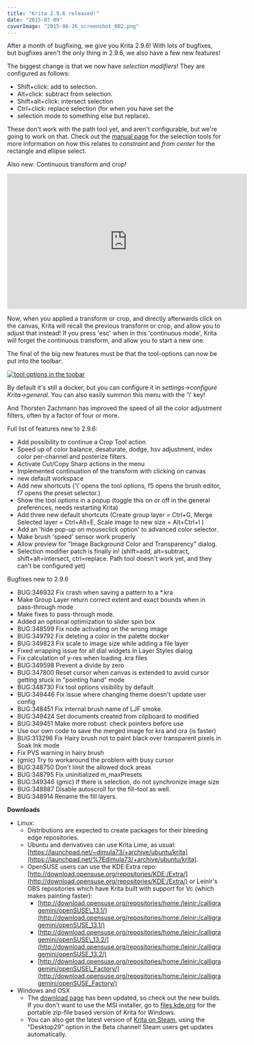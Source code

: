 ```yaml
---
title: "Krita 2.9.6 released!"
date: "2015-07-09"
coverImage: "2015-06-26_screenshot_002.png"
---
```


After a month of bugfixing, we give you Krita 2.9.6! With lots of bugfixes, but bugfixes aren't the only thing in 2.9.6, we also have a few new features!

The biggest change is that we now have _selection modifiers_! They are configured as follows:

- Shift+click: add to selection.
- Alt+click: subtract from selection.
- Shift+alt+click: intersect selection
- Ctrl+click: replace selection (for when you have set the
- selection mode to something else but replace).

These don't work with the path tool yet, and aren't configurable, but we're going to work on that. Check out the [manual page](https://userbase.kde.org/Krita/Manual/Tools/RectangleSelect) for the selection tools for more information on how this relates to _constraint_ and _from center_ for the rectangle and ellipse select.

Also new: Continuous transform and crop!

<iframe src="https://www.youtube.com/embed/QTIO-Nk3CuA" width="560" height="315" frameborder="0" allowfullscreen="allowfullscreen"></iframe>

Now, when you applied a transform or crop, and directly afterwards click on the canvas, Krita will recall the previous transform or crop, and allow you to adjust that instead! If you press 'esc' when in this 'continuous mode', Krita will forget the continuous transform, and allow you to start a new one.

The final of the big new features must be that the tool-options can now be put into the toolbar:

[![tool options in the toobar](../images/2015-06-26_screenshot_002.png)](https://krita.org/wp-content/uploads/2015/07/2015-06-26_screenshot_002.png)

By default it's still a docker, but you can configure it in _settings->configure Krita->general_. You can also easily summon this menu with the '\\' key!

And Thorsten Zachmann has improved the speed of all the color adjustment filters, often by a factor of four or more.

Full list of features new to 2.9.6:

- Add possibility to continue a Crop Tool action
- Speed up of color balance, desaturate, dodge, hsv adjustment, index color per-channel and posterize filters.
- Activate Cut/Copy Sharp actions in the menu
- Implemented continuation of the transform with clicking on canvas
- new default workspace
- Add new shortcuts ('\\' opens the tool options, f5 opens the brush editor, f7 opens the preset selector.)
- Show the tool options in a popup (toggle this on or off in the general preferences, needs restarting Krita)
- Add three new default shortcuts (Create group layer = Ctrl+G, Merge Selected layer = Ctrl+Alt+E, Scale image to new size = Alt+Ctrl+I )
- Add an 'hide pop-up on mouseclick option' to advanced color selector.
- Make brush 'speed' sensor work properly
- Allow preview for "Image Background Color and Transparency" dialog.
- Selection modifier patch is finally in! (shift=add, alt=subtract, shift+alt=intersect, ctrl=replace. Path tool doesn't work yet, and they can't be configured yet)

Bugfixes new to 2.9.6

- BUG:346932 Fix crash when saving a pattern to a \*.kra
- Make Group Layer return correct extent and exact bounds when in pass-through mode
- Make fixes to pass-through mode.
- Added an optional optimization to slider spin box
- BUG:348599 Fix node activating on the wrong image
- BUG:349792 Fix deleting a color in the palette docker
- BUG:349823 Fix scale to image size while adding a file layer
- Fixed wrapping issue for all dial widgets in Layer Styles dialog
- Fix calculation of y-res when loading .kra files
- BUG:349598 Prevent a divide by zero
- BUG:347800 Reset cursor when canvas is extended to avoid cursor getting stuck in "pointing hand" mode
- BUG:348730 Fix tool options visibility by default
- BUG:349446 Fix issue where changing theme doesn't update user config
- BUG:348451 Fix internal brush name of LJF smoke.
- BUG:349424 Set documents created from clipboard to modified
- BUG:349451 Make more robust: check pointers before use
- Use our own code to save the merged image for kra and ora (is faster)
- BUG:313296 Fix Hairy brush not to paint black over transparent pixels in Soak Ink mode
- Fix PVS warning in hairy brush
- (gmic) Try to workaround the problem with busy cursor
- BUG:348750 Don't limit the allowed dock areas
- BUG:348795 Fix uninitialized m\_maxPresets
- BUG:349346 (gmic) If there is selection, do not synchronize image size
- BUG:348887 Disable autoscroll for the fill-tool as well.
- BUG:348914 Rename the fill layers.

**Downloads**

- Linux:
    - Distributions are expected to create packages for their bleeding edge repositories.
    - Ubuntu and derivatives can use Krita Lime, as usual: [https://launchpad.net/~dimula73/+archive/ubuntu/krita](https://launchpad.net/%7Edimula73/+archive/ubuntu/krita).
    - OpenSUSE users can use the KDE:Extra repo: [http://download.opensuse.org/repositories/KDE:/Extra/](http://download.opensuse.org/repositories/KDE:/Extra/) or Leinir's OBS repositories which have Krita built with support for Vc (which makes painting faster):
        - [http://download.opensuse.org/repositories/home:/leinir:/calligragemini/openSUSE\_13.1/](http://download.opensuse.org/repositories/home:/leinir:/calligragemini/openSUSE_13.1/)
        - [http://download.opensuse.org/repositories/home:/leinir:/calligragemini/openSUSE\_13.2/](http://download.opensuse.org/repositories/home:/leinir:/calligragemini/openSUSE_13.2/)
        - [http://download.opensuse.org/repositories/home:/leinir:/calligragemini/openSUSE\_Factory/](http://download.opensuse.org/repositories/home:/leinir:/calligragemini/openSUSE_Factory/)
- Windows and OSX
    - The [download page](https://krita.org/download/krita-desktop/ "Krita Desktop") has been updated, so check out the new builds. If you don't want to use the MSI installer, go to [files.kde.org](http://files.kde.org/krita) for the portable zip-file based version of Krita for Windows.
    - You can also get the latest version of [Krita on Steam](http://store.steampowered.com/app/280680), using the "Desktop29" option in the Beta channel! Steam users get updates automatically.

